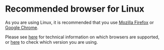 # Recommended browser for Linux

As you are using Linux, it is recommended that you use [Mozilla Firefox](https://www.mozilla.org/en-US/firefox/new/) or [Google Chrome](https://www.google.com/chrome/).

Please see [here](/browsers/technical) for technical information on which browsers are supported, or [here](/browsers) to check which version you are using.